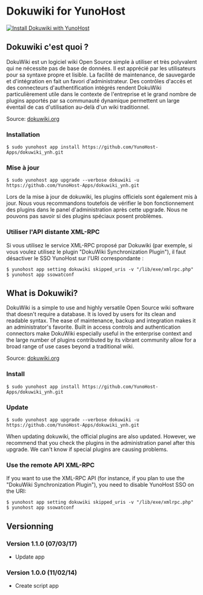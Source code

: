 # Dokuwiki for YunoHost


[![Install Dokuwiki with YunoHost](https://install-app.yunohost.org/install-with-yunohost.png)](https://install-app.yunohost.org/?app=dokuwiki)


## Dokuwiki c'est quoi ?

DokuWiki est un logiciel wiki Open Source simple à utiliser et très polyvalent qui ne nécessite pas de base de données. Il est apprécié par les utilisateurs pour sa syntaxe propre et lisible. La facilité de maintenance, de sauvegarde et d'intégration en fait un favori d'administrateur. Des contrôles d'accès et des connecteurs d'authentification intégrés rendent DokuWiki particulièrement utile dans le contexte de l'entreprise et le grand nombre de plugins apportés par sa communauté dynamique permettent un large éventail de cas d'utilisation au-delà d'un wiki traditionnel.

Source: [dokuwiki.org](https://www.dokuwiki.org/)

### Installation

`$ sudo yunohost app install https://github.com/YunoHost-Apps/dokuwiki_ynh.git`

### Mise à jour

`$ sudo yunohost app upgrade --verbose dokuwiki -u https://github.com/YunoHost-Apps/dokuwiki_ynh.git`

Lors de la mise à jour de dokuwiki, les plugins officiels sont également mis à jour. Nous vous recommandons toutefois de vérifier le bon fonctionnement des plugins dans le panel d'administration après cette upgrade. Nous ne pouvons pas savoir si des plugins spéciaux posent problèmes.

### Utiliser l'API distante XML-RPC

Si vous utilisez le service XML-RPC proposé par Dokuwiki (par exemple, si vous voulez utilisez le plugin "DokuWiki Synchronization Plugin"), il faut désactiver le SSO YunoHost sur l'URI correspondante :

`$ yunohost app setting dokuwiki skipped_uris -v "/lib/exe/xmlrpc.php"`
`$ yunohost app ssowatconf`

## What is Dokuwiki?

DokuWiki is a simple to use and highly versatile Open Source wiki software that doesn't require a database. It is loved by users for its clean and readable syntax. The ease of maintenance, backup and integration makes it an administrator's favorite. Built in access controls and authentication connectors make DokuWiki especially useful in the enterprise context and the large number of plugins contributed by its vibrant community allow for a broad range of use cases beyond a traditional wiki.

Source: [dokuwiki.org](https://www.dokuwiki.org/)

### Install

`$ sudo yunohost app install https://github.com/YunoHost-Apps/dokuwiki_ynh.git`

### Update

`$ sudo yunohost app upgrade --verbose dokuwiki -u https://github.com/YunoHost-Apps/dokuwiki_ynh.git`

When updating dokuwiki, the official plugins are also updated. However, we recommend that you check the plugins in the administration panel after this upgrade. We can't know if special plugins are causing problems.

### Use the remote API XML-RPC

If you want to use the XML-RPC API (for instance, if you plan to use the "DokuWiki Synchronization Plugin"), you need to disable YunoHost SSO on the URI:

`$ yunohost app setting dokuwiki skipped_uris -v "/lib/exe/xmlrpc.php"`
`$ yunohost app ssowatconf`

## Versionning

### Version 1.1.0 (07/03/17)

- Update app

### Version 1.0.0 (11/02/14)

- Create script app
